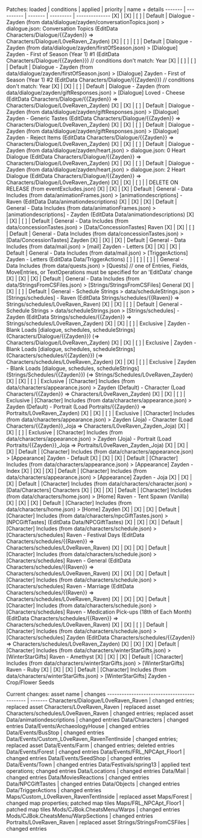 Patches:
      loaded  | conditions | applied | priority  | name + details
      ------- | ---------- | ------- | --------- | --------------
      [X]     | [X]        | [ ]     | Default   | Dialogue - Zayden (from data/dialogue/zayden/conversationTopics.json) > dialogue.json: Conversation Topics (EditData Characters/Dialogue/{{Zayden}} => Characters/Dialogue/L0veRaven_Zayden)
      [X]     | [ ]        | [ ]     | Default   | Dialogue - Zayden (from data/dialogue/zayden/firstOfSeason.json) > [Dialogue] Zayden - First of Season (Year 1) #1 (EditData Characters/Dialogue/{{Zayden}})  // conditions don't match: Year
      [X]     | [ ]        | [ ]     | Default   | Dialogue - Zayden (from data/dialogue/zayden/firstOfSeason.json) > [Dialogue] Zayden - First of Season (Year 1) #2 (EditData Characters/Dialogue/{{Zayden}})  // conditions don't match: Year
      [X]     | [X]        | [ ]     | Default   | Dialogue - Zayden (from data/dialogue/zayden/giftResponses.json) > [Dialogue] Loved - Cheese (EditData Characters/Dialogue/{{Zayden}} => Characters/Dialogue/L0veRaven_Zayden)
      [X]     | [X]        | [ ]     | Default   | Dialogue - Zayden (from data/dialogue/zayden/giftResponses.json) > [Dialogue] Zayden -  Generic Tastes (EditData Characters/Dialogue/{{Zayden}} => Characters/Dialogue/L0veRaven_Zayden)
      [X]     | [X]        | [ ]     | Default   | Dialogue - Zayden (from data/dialogue/zayden/giftResponses.json) > [Dialogue] Zayden - Reject Items (EditData Characters/Dialogue/{{Zayden}} => Characters/Dialogue/L0veRaven_Zayden)
      [X]     | [X]        | [ ]     | Default   | Dialogue - Zayden (from data/dialogue/zayden/heart.json) > dialogue.json: 0 Heart Dialogue (EditData Characters/Dialogue/{{Zayden}} => Characters/Dialogue/L0veRaven_Zayden)
      [X]     | [X]        | [ ]     | Default   | Dialogue - Zayden (from data/dialogue/zayden/heart.json) > dialogue.json: 2 Heart Dialogue (EditData Characters/Dialogue/{{Zayden}} => Characters/Dialogue/L0veRaven_Zayden)
      [X]     | [X]        | [ ]     |           | DELETE ON RELEASE (from eventExcludes.json)
      [X]     | [X]        | [X]     | Default   | General - Data Includes (from data/animationFrames.json) > [animationdescriptions] - Raven (EditData Data/animationdescriptions)
      [X]     | [X]        | [X]     | Default   | General - Data Includes (from data/animationFrames.json) > [animationdescriptions] - Zayden (EditData Data/animationdescriptions)
      [X]     | [X]        | [ ]     | Default   | General - Data Includes (from data/concessionTastes.json) > [Data/ConcessionTastes] Raven
      [X]     | [X]        | [ ]     | Default   | General - Data Includes (from data/concessionTastes.json) > [Data/ConcessionTastes] Zayden
      [X]     | [X]        | [X]     | Default   | General - Data Includes (from data/mail.json) > [mail] Zayden - Letters
      [X]     | [X]        | [X]     | Default   | General - Data Includes (from data/mail.json) > [TriggerActions] Zayden - Letters (EditData Data/TriggerActions)
      [ ]     | [ ]        | [ ]     |           | General - Data Includes (from data/quests.json) > [Quests]  // one of Entries, Fields, MoveEntries, or TextOperations must be specified for an 'EditData' change
      [X]     | [X]        | [X]     | Default   | General - Data Includes (from data/StringsFromCSFiles.json) > [Strings/StringsFromCSFiles] General
      [X]     | [X]        | [ ]     | Default   | General - Schedule Strings > data/scheduleStrings.json > [Strings/schedules] - Raven (EditData Strings/schedules/{{Raven}} => Strings/schedules/L0veRaven_Raven)
      [X]     | [X]        | [ ]     | Default   | General - Schedule Strings > data/scheduleStrings.json > [Strings/schedules] - Zayden (EditData Strings/schedules/{{Zayden}} => Strings/schedules/L0veRaven_Zayden)
      [X]     | [X]        | [ ]     | Exclusive | Zayden - Blank Loads [dialogue, schedules, scheduleStrings] (Characters/Dialogue/{{Zayden}}) (=> Characters/Dialogue/L0veRaven_Zayden)
      [X]     | [X]        | [ ]     | Exclusive | Zayden - Blank Loads [dialogue, schedules, scheduleStrings] (Characters/schedules/{{Zayden}}) (=> Characters/schedules/L0veRaven_Zayden)
      [X]     | [X]        | [ ]     | Exclusive | Zayden - Blank Loads [dialogue, schedules, scheduleStrings] (Strings/Schedules/{{Zayden}}) (=> Strings/Schedules/L0veRaven_Zayden)
      [X]     | [X]        | [ ]     | Exclusive | [Character] Includes (from data/characters/appearance.json) > Zayden (Default) - Character (Load Characters/{{Zayden}} => Characters/L0veRaven_Zayden)
      [X]     | [X]        | [ ]     | Exclusive | [Character] Includes (from data/characters/appearance.json) > Zayden (Default) - Portrait (Load Portraits/{{Zayden}} => Portraits/L0veRaven_Zayden)
      [X]     | [X]        | [ ]     | Exclusive | [Character] Includes (from data/characters/appearance.json) > Zayden (Joja) - Character (Load Characters/{{Zayden}}_Joja => Characters/L0veRaven_Zayden_Joja)
      [X]     | [X]        | [ ]     | Exclusive | [Character] Includes (from data/characters/appearance.json) > Zayden (Joja) - Portrait (Load Portraits/{{Zayden}}_Joja => Portraits/L0veRaven_Zayden_Joja)
      [X]     | [X]        | [X]     | Default   | [Character] Includes (from data/characters/appearance.json) > [Appearance] Zayden - Default
      [X]     | [X]        | [X]     | Default   | [Character] Includes (from data/characters/appearance.json) > [Appearance] Zayden - Index
      [X]     | [X]        | [X]     | Default   | [Character] Includes (from data/characters/appearance.json) > [Appearance] Zayden - Joja
      [X]     | [X]        | [X]     | Default   | [Character] Includes (from data/characters/character.json) > [Data/Characters] Characters
      [X]     | [X]        | [X]     | Default   | [Character] Includes (from data/characters/home.json) > [Home] Raven - Tent Spawn (Vanilla)
      [X]     | [X]        | [X]     | Default   | [Character] Includes (from data/characters/home.json) > [Home] Zayden
      [X]     | [X]        | [X]     | Default   | [Character] Includes (from data/characters/npcGiftTastes.json) > [NPCGiftTastes] (EditData Data/NPCGiftTastes)
      [X]     | [X]        | [X]     | Default   | [Character] Includes (from data/characters/schedule.json) > [Characters/schedules] Raven - Festival Days (EditData Characters/schedules/{{Raven}} => Characters/schedules/L0veRaven_Raven)
      [X]     | [X]        | [X]     | Default   | [Character] Includes (from data/characters/schedule.json) > [Characters/schedules] Raven - General (EditData Characters/schedules/{{Raven}} => Characters/schedules/L0veRaven_Raven)
      [X]     | [X]        | [X]     | Default   | [Character] Includes (from data/characters/schedule.json) > [Characters/schedules] Raven - Marriage (EditData Characters/schedules/{{Raven}} => Characters/schedules/L0veRaven_Raven)
      [X]     | [X]        | [X]     | Default   | [Character] Includes (from data/characters/schedule.json) > [Characters/schedules] Raven - Medication Pick-ups (18th of Each Month) (EditData Characters/schedules/{{Raven}} => Characters/schedules/L0veRaven_Raven)
      [X]     | [X]        | [ ]     | Default   | [Character] Includes (from data/characters/schedule.json) > [Characters/schedules] Zayden (EditData Characters/schedules/{{Zayden}} => Characters/schedules/L0veRaven_Zayden)
      [X]     | [X]        | [X]     | Default   | [Character] Includes (from data/characters/winterStarGifts.json) > [WinterStarGifts] Raven - Amethyst
      [X]     | [X]        | [X]     | Default   | [Character] Includes (from data/characters/winterStarGifts.json) > [WinterStarGifts] Raven - Ruby
      [X]     | [X]        | [X]     | Default   | [Character] Includes (from data/characters/winterStarGifts.json) > [WinterStarGifts] Zayden - Crop/Flower Seeds

   Current changes:
      asset name                                   | changes
      -------------------------------------------- | -------
      Characters/Dialogue/L0veRaven_Raven          | changed entries; replaced asset
      Characters/L0veRaven_Raven                   | replaced asset
      Characters/schedules/L0veRaven_Raven         | changed entries; replaced asset
      Data/animationdescriptions                   | changed entries
      Data/Characters                              | changed entries
      Data/Events/ArchaeologyHouse                 | changed entries
      Data/Events/BusStop                          | changed entries
      Data/Events/Custom_L0veRaven_RavenTentInside | changed entries; replaced asset
      Data/Events/Farm                             | changed entries; deleted entries
      Data/Events/Forest                           | changed entries
      Data/Events/FRL_NPCApt_Floor1                | changed entries
      Data/Events/SeedShop                         | changed entries
      Data/Events/Town                             | changed entries
      Data/Festivals/spring13                      | applied text operations; changed entries
      Data/Locations                               | changed entries
      Data/Mail                                    | changed entries
      Data/MoviesReactions                         | changed entries
      Data/NPCGiftTastes                           | changed entries
      Data/Objects                                 | changed entries
      Data/TriggerActions                          | changed entries
      Maps/Custom_L0veRaven_RavenTentInside        | replaced asset
      Maps/Forest                                  | changed map properties; patched map tiles
      Maps/FRL_NPCApt_Floor1                       | patched map tiles
      Mods/CJBok.CheatsMenu/Warps                  | changed entries
      Mods/CJBok.CheatsMenu/WarpSections           | changed entries
      Portraits/L0veRaven_Raven                    | replaced asset
      Strings/StringsFromCSFiles                   | changed entries